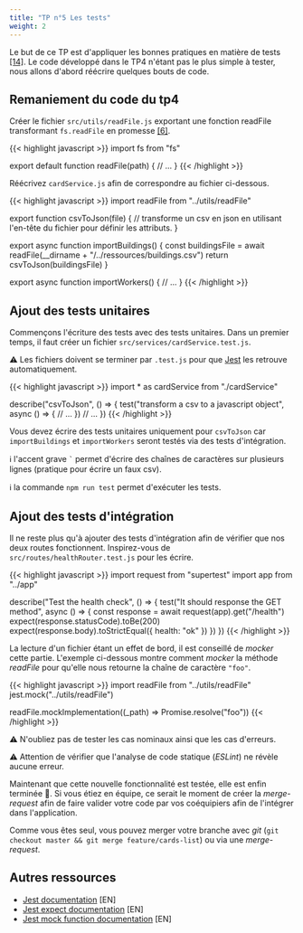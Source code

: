 ```yaml
---
title: "TP n°5 Les tests"
weight: 2
---
```


Le but de ce TP est d'appliquer les bonnes pratiques en matière de tests [[14]](http://cours.usson.me/testing/cours/#/13). Le code développé dans le TP4 n'étant pas le plus simple à tester, nous allons d'abord réécrire quelques bouts de code.

## Remaniement du code du tp4

Créer le fichier `src/utils/readFile.js` exportant une fonction readFile transformant `fs.readFile` en promesse [[6]](https://cours.usson.me/javascript_advanced/cours/#/6).

{{< highlight javascript >}}
import fs from "fs"

export default function readFile(path) {
  // ...
}
{{< /highlight >}}

Réécrivez `cardService.js` afin de correspondre au fichier ci-dessous.

{{< highlight javascript >}}
import readFile from "../utils/readFile"

export function csvToJson(file) {
  // transforme un csv en json en utilisant l'en-tête du fichier pour définir les attributs.
}

export async function importBuildings() {
  const buildingsFile = await readFile(__dirname + "/../ressources/buildings.csv")
  return csvToJson(buildingsFile)
}

export async function importWorkers() {
  // ...
}
{{< /highlight >}}

## Ajout des tests unitaires

Commençons l'écriture des tests avec des tests unitaires. Dans un premier temps, il faut créer un fichier `src/services/cardService.test.js`.

⚠️ Les fichiers doivent se terminer par `.test.js` pour que [Jest](https://jestjs.io/) les retrouve automatiquement.

{{< highlight javascript >}}
import * as cardService from "./cardService"

describe("csvToJson", () => {
  test("transform a csv to a javascript object", async () => {
    // ...
  })
  // ...
})
{{< /highlight >}}

Vous devez écrire des tests unitaires uniquement pour `csvToJson` car `importBuildings` et `importWorkers` seront testés via des tests d'intégration.

ℹ️ l'accent grave `` ` `` permet d'écrire des chaînes de caractères sur plusieurs lignes (pratique pour écrire un faux csv).

ℹ️ la commande `npm run test` permet d'exécuter les tests.

## Ajout des tests d'intégration

Il ne reste plus qu'à ajouter des tests d'intégration afin de vérifier que nos deux routes fonctionnent.
Inspirez-vous de `src/routes/healthRouter.test.js` pour les écrire. 

{{< highlight javascript >}}
import request from "supertest"
import app from "../app"

describe("Test the health check", () => {
  test("It should response the GET method", async () => {
    const response = await request(app).get("/health")
    expect(response.statusCode).toBe(200)
    expect(response.body).toStrictEqual({ health: "ok" })
  })
})
{{< /highlight >}}

La lecture d'un fichier étant un effet de bord, il est conseillé de *mocker* cette partie.
L'exemple ci-dessous montre comment *mocker* la méthode *readFile* pour qu'elle nous retourne la chaîne de caractère `"foo"`.

{{< highlight javascript >}}
import readFile from "../utils/readFile"
jest.mock("../utils/readFile")

readFile.mockImplementation((_path) => Promise.resolve("foo"))
{{< /highlight >}}

⚠️ N'oubliez pas de tester les cas nominaux ainsi que les cas d'erreurs.

⚠️ Attention de vérifier que l'analyse de code statique (*ESLint*) ne révèle aucune erreur.

Maintenant que cette nouvelle fonctionnalité est testée, elle est enfin terminée 🎉.
Si vous étiez en équipe, ce serait le moment de créer la *merge-request* afin de faire valider votre code par vos coéquipiers afin de l'intégrer dans l'application.

Comme vous êtes seul, vous pouvez merger votre branche avec *git* (`git checkout master && git merge feature/cards-list`) ou via une *merge-request*.

## Autres ressources

 * [Jest documentation](https://jestjs.io/docs/en/getting-started) [EN]
 * [Jest expect documentation](https://jestjs.io/docs/en/expect) [EN]
 * [Jest mock function documentation](https://jestjs.io/docs/en/mock-function-api) [EN]

